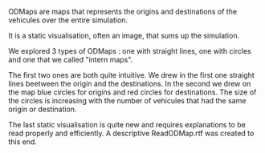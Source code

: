 ODMaps are maps that represents the origins and destinations of the vehicules over the entire simulation.

It is a static visualisation, often an image, that sums up the simulation.

We explored 3 types of ODMaps : one with straight lines, one with circles and one that we called "intern maps".

The first two ones are both quite intuitive. We drew in the first one straight lines beetween the origin and the destinations. In the second we drew on the map blue circles for origins and red circles for destinations. The size of the circles is increasing with the number of vehicules that had the same origin or destination.

The last static visualisation is quite new and requires explanations to be read properly and efficiently. A descriptive ReadODMap.rtf was created to this end.

